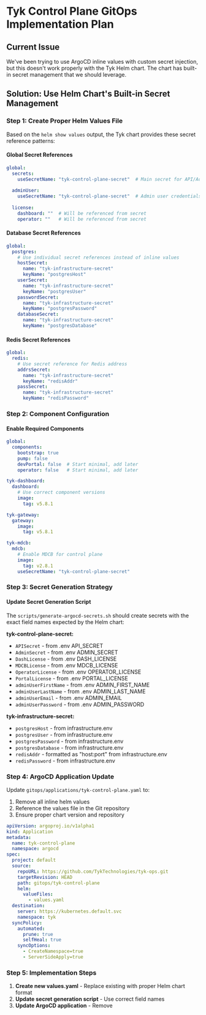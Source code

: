 # Tyk Control Plane GitOps Implementation Plan

## Current Issue
We've been trying to use ArgoCD inline values with custom secret injection, but this doesn't work properly with the Tyk Helm chart. The chart has built-in secret management that we should leverage.

## Solution: Use Helm Chart's Built-in Secret Management

### Step 1: Create Proper Helm Values File

Based on the `helm show values` output, the Tyk chart provides these secret reference patterns:

#### Global Secret References
```yaml
global:
  secrets:
    useSecretName: "tyk-control-plane-secret"  # Main secret for API/Admin secrets
  
  adminUser:
    useSecretName: "tyk-control-plane-secret"  # Admin user credentials
  
  license:
    dashboard: ""  # Will be referenced from secret
    operator: ""   # Will be referenced from secret
```

#### Database Secret References
```yaml
global:
  postgres:
    # Use individual secret references instead of inline values
    hostSecret:
      name: "tyk-infrastructure-secret"
      keyName: "postgresHost"
    userSecret:
      name: "tyk-infrastructure-secret" 
      keyName: "postgresUser"
    passwordSecret:
      name: "tyk-infrastructure-secret"
      keyName: "postgresPassword"
    databaseSecret:
      name: "tyk-infrastructure-secret"
      keyName: "postgresDatabase"
```

#### Redis Secret References
```yaml
global:
  redis:
    # Use secret reference for Redis address
    addrsSecret:
      name: "tyk-infrastructure-secret"
      keyName: "redisAddr"
    passSecret:
      name: "tyk-infrastructure-secret"
      keyName: "redisPassword"
```

### Step 2: Component Configuration

#### Enable Required Components
```yaml
global:
  components:
    bootstrap: true
    pump: false
    devPortal: false  # Start minimal, add later
    operator: false   # Start minimal, add later

tyk-dashboard:
  dashboard:
    # Use correct component versions
    image:
      tag: v5.8.1

tyk-gateway:
  gateway:
    image:
      tag: v5.8.1

tyk-mdcb:
  mdcb:
    # Enable MDCB for control plane
    image:
      tag: v2.8.1
    useSecretName: "tyk-control-plane-secret"
```

### Step 3: Secret Generation Strategy

#### Update Secret Generation Script
The `scripts/generate-argocd-secrets.sh` should create secrets with the exact field names expected by the Helm chart:

**tyk-control-plane-secret:**
- `APISecret` - from .env API_SECRET
- `AdminSecret` - from .env ADMIN_SECRET  
- `DashLicense` - from .env DASH_LICENSE
- `MDCBLicense` - from .env MDCB_LICENSE
- `OperatorLicense` - from .env OPERATOR_LICENSE
- `PortalLicense` - from .env PORTAL_LICENSE
- `adminUserFirstName` - from .env ADMIN_FIRST_NAME
- `adminUserLastName` - from .env ADMIN_LAST_NAME
- `adminUserEmail` - from .env ADMIN_EMAIL
- `adminUserPassword` - from .env ADMIN_PASSWORD

**tyk-infrastructure-secret:**
- `postgresHost` - from infrastructure.env
- `postgresUser` - from infrastructure.env
- `postgresPassword` - from infrastructure.env
- `postgresDatabase` - from infrastructure.env
- `redisAddr` - formatted as "host:port" from infrastructure.env
- `redisPassword` - from infrastructure.env

### Step 4: ArgoCD Application Update

Update `gitops/applications/tyk-control-plane.yaml` to:
1. Remove all inline helm values
2. Reference the values file in the Git repository
3. Ensure proper chart version and repository

```yaml
apiVersion: argoproj.io/v1alpha1
kind: Application
metadata:
  name: tyk-control-plane
  namespace: argocd
spec:
  project: default
  source:
    repoURL: https://github.com/TykTechnologies/tyk-ops.git
    targetRevision: HEAD
    path: gitops/tyk-control-plane
    helm:
      valueFiles:
        - values.yaml
  destination:
    server: https://kubernetes.default.svc
    namespace: tyk
  syncPolicy:
    automated:
      prune: true
      selfHeal: true
    syncOptions:
      - CreateNamespace=true
      - ServerSideApply=true
```

### Step 5: Implementation Steps

1. **Create new values.yaml** - Replace existing with proper Helm chart format
2. **Update secret generation script** - Use correct field names
3. **Update ArgoCD application** - Remove
